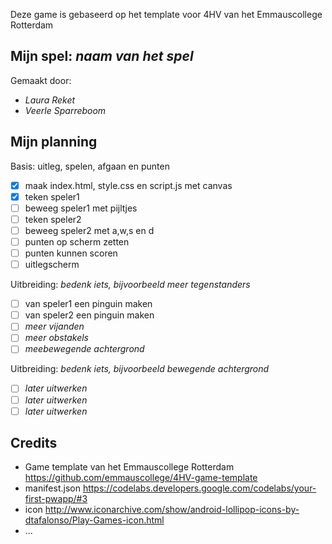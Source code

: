Deze game is gebaseerd op het template voor 4HV van het Emmauscollege Rotterdam

## Mijn spel: *naam van het spel*
Gemaakt door:
- *Laura Reket*
- *Veerle Sparreboom*

## Mijn planning

Basis: uitleg, spelen, afgaan en punten
- [x] maak index.html, style.css en script.js met canvas
- [x] teken speler1
- [ ] beweeg speler1 met pijltjes
- [ ] teken speler2
- [ ] beweeg speler2 met a,w,s en d
- [ ] punten op scherm zetten
- [ ] punten kunnen scoren
- [ ] uitlegscherm

Uitbreiding: *bedenk iets, bijvoorbeeld meer tegenstanders*
- [ ] van speler1 een pinguin maken
- [ ] van speler2 een pinguin maken
- [ ] *meer vijanden*
- [ ] *meer obstakels*
- [ ] *meebewegende achtergrond*

Uitbreiding: *bedenk iets, bijvoorbeeld bewegende achtergrond*
- [ ] *later uitwerken*
- [ ] *later uitwerken*
- [ ] *later uitwerken*

## Credits
- Game template van het Emmauscollege Rotterdam https://github.com/emmauscollege/4HV-game-template
- manifest.json https://codelabs.developers.google.com/codelabs/your-first-pwapp/#3
- icon http://www.iconarchive.com/show/android-lollipop-icons-by-dtafalonso/Play-Games-icon.html
- ...

